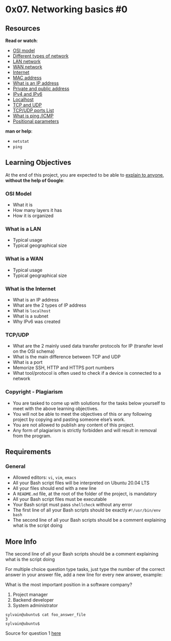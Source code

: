<h1 class="gap">
    0x07. Networking basics #0
</h1>
<div class="panel panel-default" id="project-description">
  <div class="panel-body">
    <h2>Resources</h2>

<p><strong>Read or watch</strong>:</p>

<ul>
<li><a href="/rltoken/k2uCsynicuNbu1cAQhXqVQ" title="OSI model" target="_blank">OSI model</a> </li>
<li><a href="/rltoken/XW3ZGm5Ya_a8XVDXcAKT_A" title="Different types of network" target="_blank">Different types of network</a> </li>
<li><a href="/rltoken/en370-Hrwgi_GUvFcg3bKg" title="LAN network" target="_blank">LAN network</a> </li>
<li><a href="/rltoken/Ah1EKqnINR85lM4P2WnLSw" title="WAN network" target="_blank">WAN network</a> </li>
<li><a href="/rltoken/Lwh9xQxFD4dWh5sIApXI1g" title="Internet" target="_blank">Internet</a> </li>
<li><a href="/rltoken/j-Wp-YRvFTVP04SpIeRzHQ" title="MAC address" target="_blank">MAC address</a> </li>
<li><a href="/rltoken/HaZZvrmGaQ3U7ZLDYgZb6w" title="What is an IP address" target="_blank">What is an IP address</a> </li>
<li><a href="/rltoken/OPJCZYuWSEXLIZOqU9Uc0A" title="Private and public address" target="_blank">Private and public address</a> </li>
<li><a href="/rltoken/M8g-egWLlldTl6Y0QECdwA" title="IPv4 and IPv6" target="_blank">IPv4 and IPv6</a> </li>
<li><a href="/rltoken/7lj-zoZQ7xFTkj4MTyos_g" title="Localhost" target="_blank">Localhost</a> </li>
<li><a href="/rltoken/uJbs8E9-FyATfsELpmtTIg" title="TCP and UDP" target="_blank">TCP and UDP</a> </li>
<li><a href="/rltoken/4PYkqDfOvIZZb9aUPGOOzQ" title="TCP/UDP ports List" target="_blank">TCP/UDP ports List</a> </li>
<li><a href="/rltoken/3zBgO6r2M1Q8lUVt9g8aJw" title="What is ping /ICMP" target="_blank">What is ping /ICMP</a> </li>
<li><a href="/rltoken/U5CMxsErz85edWap3fNEoQ" title="Positional parameters" target="_blank">Positional parameters</a> </li>
</ul>

<p><strong>man or help</strong>:</p>

<ul>
<li><code>netstat</code></li>
<li><code>ping</code></li>
</ul>

<h2>Learning Objectives</h2>

<p>At the end of this project, you are expected to be able to <a href="/rltoken/RowLuXQWMOPFHaboo_3odA" title="explain to anyone" target="_blank">explain to anyone</a>, <strong>without the help of Google</strong>:</p>

<h3>OSI Model</h3>

<ul>
<li>What it is</li>
<li>How many layers it has</li>
<li>How it is organized</li>
</ul>

<h3>What is a LAN</h3>

<ul>
<li>Typical usage</li>
<li>Typical geographical size</li>
</ul>

<h3>What is a WAN</h3>

<ul>
<li>Typical usage</li>
<li>Typical geographical size</li>
</ul>

<h3>What is the Internet</h3>

<ul>
<li>What is an IP address</li>
<li>What are the 2 types of IP address</li>
<li>What is <code>localhost</code></li>
<li>What is a subnet</li>
<li>Why IPv6 was created</li>
</ul>

<h3>TCP/UDP</h3>

<ul>
<li>What are the 2 mainly used data transfer protocols for IP (transfer level on the OSI schema)</li>
<li>What is the main difference between TCP and UDP</li>
<li>What is a port</li>
<li>Memorize SSH, HTTP and HTTPS port numbers</li>
<li>What tool/protocol is often used to check if a device is connected to a network</li>
</ul>

<h3>Copyright - Plagiarism</h3>

<ul>
<li>You are tasked to come up with solutions for the tasks below yourself to meet with the above learning objectives.</li>
<li>You will not be able to meet the objectives of this or any following project by copying and pasting someone else’s work. </li>
<li>You are not allowed to publish any content of this project.</li>
<li>Any form of plagiarism is strictly forbidden and will result in removal from the program.</li>
</ul>

<h2>Requirements</h2>

<h3>General</h3>

<ul>
<li>Allowed editors: <code>vi</code>, <code>vim</code>, <code>emacs</code></li>
<li>All your Bash script files will be interpreted on Ubuntu 20.04 LTS</li>
<li>All your files should end with a new line</li>
<li>A <code>README.md</code> file, at the root of the folder of the project, is mandatory</li>
<li>All your Bash script files must be executable</li>
<li>Your Bash script must pass <code>shellcheck</code> without any error</li>
<li>The first line of all your Bash scripts should be exactly <code>#!/usr/bin/env bash</code></li>
<li>The second line of all your Bash scripts should be a comment explaining what is the script doing</li>
</ul>

<h2>More Info</h2>

<p>The second line of all your Bash scripts should be a comment explaining what is the script doing</p>

<p>For multiple choice question type tasks, just type the number of the correct answer in your answer file, add a new line for every new answer, example:</p>

<p>What is the most important position in a software company?</p>

<ol>
<li>Project manager</li>
<li>Backend developer</li>
<li>System administrator</li>
</ol>

<pre><code>sylvain@ubuntu$ cat foo_answer_file
3
sylvain@ubuntu$
</code></pre>

<p>Source for question 1 <a href="/rltoken/iEZZ6SemL1HJHjaJOjlPYQ" title="here" target="_blank">here</a></p>

  </div>
</div>

